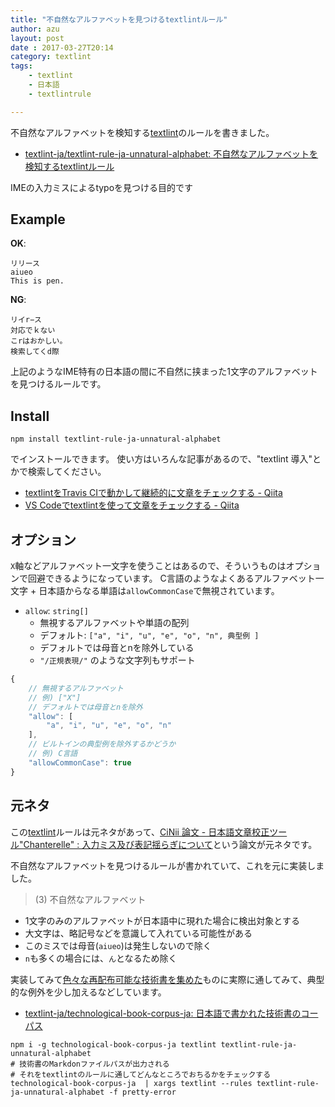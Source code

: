 ```yaml
---
title: "不自然なアルファベットを見つけるtextlintルール"
author: azu
layout: post
date : 2017-03-27T20:14
category: textlint
tags:
    - textlint
    - 日本語
    - textlintrule

---
```


不自然なアルファベットを検知する[textlint](https://github.com/textlint/textlint "textlint")のルールを書きました。

- [textlint-ja/textlint-rule-ja-unnatural-alphabet: 不自然なアルファベットを検知するtextlintルール](https://github.com/textlint-ja/textlint-rule-ja-unnatural-alphabet "textlint-ja/textlint-rule-ja-unnatural-alphabet: 不自然なアルファベットを検知するtextlintルール")

IMEの入力ミスによるtypoを見つける目的です

## Example

**OK**:

```
リリース
aiueo
This is pen.
```

**NG**:

```
リイr−ス
対応でｋない
こrはおかしい。
検索してくd際
```

上記のようなIME特有の日本語の間に不自然に挟まった1文字のアルファベットを見つけるルールです。


## Install

    npm install textlint-rule-ja-unnatural-alphabet

でインストールできます。
使い方はいろんな記事があるので、"textlint 導入"とかで検索してください。

- [textlintをTravis CIで動かして継続的に文章をチェックする - Qiita](http://qiita.com/azu/items/e36501d25593d008f6ac "textlintをTravis CIで動かして継続的に文章をチェックする - Qiita")
- [VS Codeでtextlintを使って文章をチェックする - Qiita](http://qiita.com/azu/items/2c565a38df5ed4c9f4e1 "VS Codeでtextlintを使って文章をチェックする - Qiita")


## オプション

`X`軸などアルファベット一文字を使うことはあるので、そういうものはオプションで回避できるようになっています。
C言語のようなよくあるアルファベット一文字 + 日本語からなる単語は`allowCommonCase`で無視されています。

- `allow`: `string[]`
    - 無視するアルファベットや単語の配列
    - デフォルト: `["a", "i", "u", "e", "o", "n", 典型例 ]`
    - デフォルトでは母音とnを除外している
    - `"/正規表現/"` のような文字列もサポート

```js
{
    // 無視するアルファベット
    // 例) ["X"]
    // デフォルトでは母音とnを除外
    "allow": [
        "a", "i", "u", "e", "o", "n"
    ],
    // ビルトインの典型例を除外するかどうか
    // 例) C言語
    "allowCommonCase": true
}
```

## 元ネタ

この[textlint](https://github.com/textlint/textlint "textlint")ルールは元ネタがあって、[CiNii 論文 -  日本語文章校正ツール"Chanterelle" : 入力ミス及び表記揺らぎについて](http://ci.nii.ac.jp/naid/110002893543)という論文が元ネタです。

不自然なアルファベットを見つけるルールが書かれていて、これを元に実装しました。

> (3) 不自然なアルファベット

- 1文字のみのアルファベットが日本語中に現れた場合に検出対象とする
- 大文字は、略記号などを意識して入れている可能性がある
- このミスでは母音(`aiueo`)は発生しないので除く
- `n`も多くの場合には、`ん`となるため除く

実装してみて[色々な再配布可能な技術書を集めた](https://github.com/textlint-ja/technological-book-corpus-ja)ものに実際に通してみて、典型的な例外を少し加えるなどしています。

- [textlint-ja/technological-book-corpus-ja: 日本語で書かれた技術書のコーパス](https://github.com/textlint-ja/technological-book-corpus-ja "textlint-ja/technological-book-corpus-ja: 日本語で書かれた技術書のコーパス")

```
npm i -g technological-book-corpus-ja textlint textlint-rule-ja-unnatural-alphabet
# 技術書のMarkdonファイルパスが出力される
# それをtextlintのルールに通してどんなところでおちるかをチェックする
technological-book-corpus-ja  | xargs textlint --rules textlint-rule-ja-unnatural-alphabet -f pretty-error
```